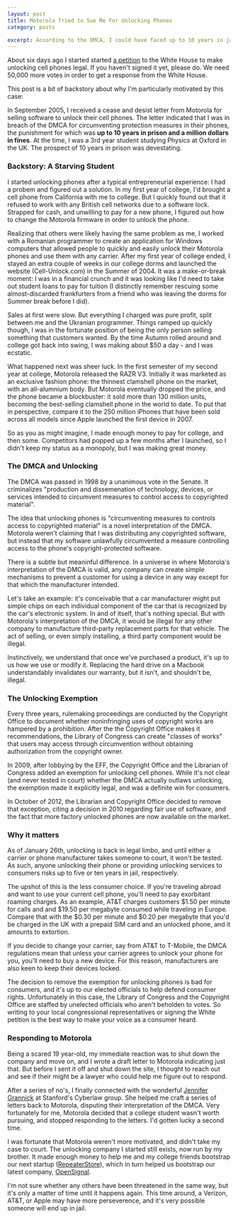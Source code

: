 ```yaml
---
layout: post
title: Motorola Tried to Sue Me For Unlocking Phones
category: posts

excerpt: According to the DMCA, I could have faced up to 10 years in jail. Read the story, and why I started an petition to the White House to keep unlocking legal.
---
```


About six days ago I started started [a petition](https://petitions.whitehouse.gov/petition/make-unlocking-cell-phones-legal/1g9KhZG7) to the White House to make unlocking cell phones legal. If you haven't signed it yet, please do. We need 50,000 more votes in order to get a response from the White House.

This post is a bit of backstory about why I'm particularly motivated by this case:

In September 2005, I received a cease and desist letter from Motorola for selling software to unlock their cell phones. The letter indicated that I was in breach of the DMCA for circumventing protection measures in their phones, the punishment for which was **up to 10 years in prison and a million dollars in fines**. At the time, I was a 3rd year student studying Physics at Oxford in the UK. The prospect of 10 years in prison was devestating. 

### Backstory: A Starving Student
I started unlocking phones after a typical entrepreneurial experience: I had a probem and figured out a solution. In my first year of college, I'd brought a cell phone from California with me to college. But I quickly found out that it refused to work with any British cell networks due to a software lock. Strapped for cash, and unwilling to pay for a new phone, I figured out how to change the Motorola firmware in order to unlock the phone.

Realizing that others were likely having the same problem as me, I worked with a Romanian programmer to create an application for Windows computers that allowed people to quickly and easily unlock their Motorola phones and use them with any carrier.  After my first year of college ended, I stayed an extra couple of weeks in our college dorms and launched the website (Cell-Unlock.com) in the Summer of 2004. It was a make-or-break moment: I was in a financial crunch and it was looking like I'd need to take out student loans to pay for tuition (I distinctly remember rescuing some almost-discarded frankfurters from a friend who was leaving the dorms for Summer break before I did).

Sales at first were slow. But everything I charged was pure profit, split between me and the Ukranian programmer. Things ramped up quickly though, I was in the fortunate position of being the only person selling something that customers wanted. By the time Autumn rolled around and college got back into swing, I was making about $50 a day - and I was ecstatic. 

What happened next was sheer luck. In the first semester of my second year at college, Motorola released the RAZR V3. Initially it was marketed as an exclusive fashion phone: the thinnest clamshell phone on the market, with an all-alumnium body. But Motorola eventually dropped the price, and the phone became a blockbuster: it sold more than 130 million units, becoming the best-selling clamshell phone in the world to date. To put that in perspective, compare it to the 250 million iPhones that have been sold across all models since Apple launched the first device in 2007.

So as you as might imagine, I made enough money to pay for college, and then some. Competitors had popped up a few months after I launched, so I didn't keep my status as a monopoly, but I was making great money. 

### The DMCA and Unlocking
The DMCA was passed in 1998 by a unanimous vote in the Senate. It criminalizes "production and dissemenation of technology, devices, or services intended to circumvent measures to control access to copyrighted material".

The idea that unlocking phones is "circumventing measures to controls access to copyrighted material" is a novel interpretation of the DMCA. Motorola weren't claiming that I was distributing any copyrighted software, but instead that my software unlawfully circumvented a measure controlling access to the phone's copyright-protected software.

There is a subtle but meaninful difference. In a universe in where Motorola's interpretation of the DMCA is valid, any company can create simple mechanisms to prevent a customer for using a device in any way except for that which the manufacturer intended.

Let's take an example: it's conceivable that a car manufacturer might put simple chips on each individual component of the car that is recognized by the car's electronic system. In and of itself, that's nothing special. But with Motorola's interpretation of the DMCA, it would be illegal for any other company to manufacture third-party replacement parts for that vehicle. The act of selling, or even simply installing, a third party component would be illegal.

Instinctively, we understand that once we've purchased a product, it's up to us how we use or modify it. Replacing the hard drive on a Macbook understandably invalidates our warranty, but it isn't, and shouldn't be, illegal.

### The Unlocking Exemption

Every three years, rulemaking proceedings are conducted by the Copyright Office to document whether noninfringing uses of copyright works are hampered by a prohibition. After the the Copyright Office makes it recommendations, the Library of Congress can create "classes of works" that users may access through circumvention without obtaining authorization from the copyright owner.

In 2009, after lobbying by the EFF, the Copyright Office and the Librarian of Congress added an exemption for unlocking cell phones. While it's not clear (and never tested in court) whether the DMCA actually outlaws unlocking, the exemption made it explicitly legal, and was a definite win for consumers. 

In October of 2012, the Librarian and Copyright Office decided to remove that exception, citing a decision in 2010 regarding fair use of software, and the fact that more factory unlocked phones are now available on the market.

### Why it matters
As of January 26th, unlocking is back in legal limbo, and until either a carrier or phone manufacturer takes someone to court, it won't be tested. As such, anyone unlocking their phone or providing unlocking services to consumers risks up to five or ten years in jail, respectively.

The upshot of this is the less consumer choice. If you're traveling abroad and want to use your current cell phone, you'll need to pay exorbitant roaming charges. As an example, AT&T charges customers $1.50 per minute for calls and and $19.50 per megabyte consumed while traveling in Europe. Compare that with the $0.30 per minute and $0.20 per megabyte that you'd be charged in the UK with a prepaid SIM card and an unlocked phone, and it amounts to extortion.

If you decide to change your carrier, say from AT&T to T-Mobile, the DMCA regulations mean that unless your carrier agrees to unlock your phone for you, you'll need to buy a new device. For this reason, manufacturers are also keen to keep their devices locked.

The decision to remove the exemption for unlocking phones is bad for consumers, and it's up to our elected officials to help defend consumer rights. Unfortunately in this case, the Library of Congress and the Copyright Office are staffed by unelected officials who aren't beholden to votes. So writing to your local congressional representatives or signing the White petition is the best way to make your voice as a consumer heard.


### Responding to Motorola
Being a scared 19 year-old, my immediate reaction was to shut down the company and move on, and I wrote a draft letter to Motorola indicating just that. But before I sent it off and shut down the site, I thought to reach out and see if their might be a lawyer who could help me figure out to respond.

After a series of no's, I finally connected with the wonderful [Jennifer Grannick](https://twitter.com/granick) at Stanford's Cyberlaw group. She helped me craft a series of letters back to Motorola, disputing their interpretation of the DMCA. Very fortunately for me, Motorola decided that a college student wasn't worth pursuing, and stopped responding to the letters. I'd gotten lucky a second time.

I was fortunate that Motorola weren't more motivated, and didn't take my case to court. The unlocking company I started still exists, now run by my brother. It made enough money to help me and my college friends bootstrap our next startup ([RepeaterStore](http://repeaterstore.com)), which in turn helped us bootstrap our latest company, [OpenSignal](http://opensignal.com). 

I'm not sure whether any others have been threatened in the same way, but it's only a matter of time until it happens again. This time around, a Verizon, AT&T, or Apple may have more perseverence, and it's very possible someone will end up in jail. 



















